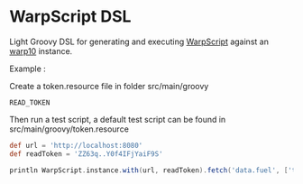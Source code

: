 # WarpScript DSL

Light Groovy DSL for generating and executing [WarpScript](http://www.warp10.io/reference/) against an
[warp10](https://www.warp10.io/) instance.

Example : 

Create a token.resource file in folder src/main/groovy
```
READ_TOKEN
```

Then run a test script, a default test script can be found in src/main/groovy/token.resource

```groovy
def url = 'http://localhost:8080'
def readToken = 'ZZ63q..Y0f4IFjYaiF9S'

println WarpScript.instance.with(url, readToken).fetch('data.fuel', ['type': 'sp98'], -1).exec()
```

